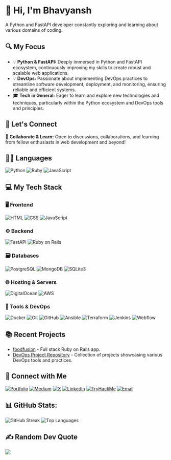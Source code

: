 # 👋 Hi, I'm Bhavyansh
A Python and FastAPI developer constantly exploring and learning about various domains of coding.

## 🔍 My Focus
- 💡 **Python & FastAPI:** Deeply immersed in Python and FastAPI ecosystem, continuously improving my skills to create robust and scalable web applications.
- 💡 **DevOps:** Passionate about implementing DevOps practices to streamline software development, deployment, and monitoring, ensuring reliable and efficient systems.
- 🎓 **Tech in General:** Eager to learn and explore new technologies and techniques, particularly within the Python ecosystem and DevOps tools and principles.

## 🌟 Let's Connect
🌱 **Collaborate & Learn:** Open to discussions, collaborations, and learning from fellow enthusiasts in web development and beyond!

## 👨‍💻 Languages
![Python](https://img.shields.io/badge/Python-3776AB?style=for-the-badge&logo=python&logoColor=white)
![Ruby](https://img.shields.io/badge/Ruby-CC342D?style=for-the-badge&logo=ruby&logoColor=white)
![JavaScript](https://img.shields.io/badge/JavaScript-F7DF1E?style=for-the-badge&logo=javascript&logoColor=black)

## 💻 My Tech Stack

### 🖥️ Frontend
![HTML](https://img.shields.io/badge/HTML-E34F26?style=for-the-badge&logo=html5&logoColor=white)
![CSS](https://img.shields.io/badge/CSS-1572B6?style=for-the-badge&logo=css3&logoColor=white)
![JavaScript](https://img.shields.io/badge/JavaScript-F7DF1E?style=for-the-badge&logo=javascript&logoColor=black)

### ⚙️ Backend
![FastAPI](https://img.shields.io/badge/FastAPI-009688?style=for-the-badge&logo=fastapi&logoColor=white)
![Ruby on Rails](https://img.shields.io/badge/Ruby_on_Rails-CC0000?style=for-the-badge&logo=ruby-on-rails&logoColor=white)

### 🗃️ Databases
![PostgreSQL](https://img.shields.io/badge/PostgreSQL-336791?style=for-the-badge&logo=postgresql&logoColor=white)
![MongoDB](https://img.shields.io/badge/MongoDB-47A248?style=for-the-badge&logo=mongodb&logoColor=white)
![SQLite3](https://img.shields.io/badge/SQLite3-003B57?style=for-the-badge&logo=sqlite&logoColor=white)

### 🌐 Hosting & Servers
![DigitalOcean](https://img.shields.io/badge/DigitalOcean-0080FF?style=for-the-badge&logo=digitalocean&logoColor=white)
![AWS](https://img.shields.io/badge/AWS-232F3E?style=for-the-badge&logo=amazon-aws&logoColor=white)

### 🧰 Tools & DevOps
![Docker](https://img.shields.io/badge/Docker-2496ED?style=for-the-badge&logo=docker&logoColor=white)
![Git](https://img.shields.io/badge/Git-F05032?style=for-the-badge&logo=git&logoColor=white)
![GitHub](https://img.shields.io/badge/GitHub-181717?style=for-the-badge&logo=github&logoColor=white)
![Ansible](https://img.shields.io/badge/Ansible-EE0000?style=for-the-badge&logo=ansible&logoColor=white)
![Terraform](https://img.shields.io/badge/Terraform-7B42BC?style=for-the-badge&logo=terraform&logoColor=white)
![Jenkins](https://img.shields.io/badge/Jenkins-D24939?style=for-the-badge&logo=jenkins&logoColor=white)
![Webflow](https://img.shields.io/badge/Webflow-4353FF?style=for-the-badge&logo=webflow&logoColor=white)

## 📚 Recent Projects
- [foodfusion](https://github.com/bhavyansh001/foodfusion) - Full stack Ruby on Rails app.
- [DevOps Project Repository](https://github.com/bhavyansh001/DevOps_Projects) - Collection of projects showcasing various DevOps tools and practices.

## 🤝 Connect with Me
[![Portfolio](https://img.shields.io/badge/Portfolio-diversepixel.com-blue?style=for-the-badge&logo=google-chrome&logoColor=white)](https://diversepixel.com)
[![Medium](https://img.shields.io/badge/Medium-diversepixel-blue?style=for-the-badge&logo=medium&logoColor=white)](https://diversepixel.medium.com/)
[![X](https://img.shields.io/badge/X-bhavyansh001-blue?style=for-the-badge&logo=x&logoColor=white)](https://x.com/bhavyansh001)
[![LinkedIn](https://img.shields.io/badge/LinkedIn-Bhavyansh%20Yadav-blue?style=for-the-badge&logo=linkedin&logoColor=white)](https://www.linkedin.com/in/bhavyansh001/)
[![TryHackMe](https://img.shields.io/badge/TryHackMe-bhavyansh001-blue?style=for-the-badge&logo=tryhackme&logoColor=white)](https://tryhackme.com/p/bhavyansh001)
[![Email](https://img.shields.io/badge/Email-bhavyansh001@gmail.com-blue?style=for-the-badge&logo=gmail&logoColor=white)](mailto:bhavyansh001@gmail.com)

## 📊 GitHub Stats:
![GitHub Streak](https://github-readme-streak-stats.herokuapp.com/?user=bhavyansh001&theme=dark&hide_border=false)
![Top Languages](https://github-readme-stats.vercel.app/api/top-langs/?username=bhavyansh001&theme=dark&hide_border=false&include_all_commits=true&count_private=false&layout=compact)

## ✍️ Random Dev Quote
![](https://quotes-github-readme.vercel.app/api?type=horizontal&theme=radical)